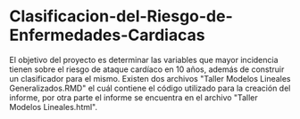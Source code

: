 # Clasificacion-del-Riesgo-de-Enfermedades-Cardiacas
El objetivo del proyecto es determinar las variables que mayor incidencia tienen sobre el riesgo de ataque cardíaco en 10 años, además de construir un clasificador para el mismo. Existen dos archivos "Taller Modelos Lineales Generalizados.RMD" el cuál contiene el código utilizado para la creación del informe, por otra parte el informe se encuentra en el archivo "Taller Modelos Lineales.html".
